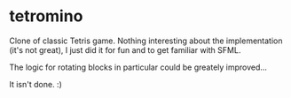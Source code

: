 # tetromino
Clone of classic Tetris game. Nothing interesting about the implementation (it's not great), I just did it for fun and to get familiar with SFML.

The logic for rotating blocks in particular could be greately improved...

It isn't done. :)
